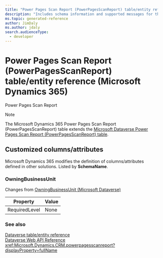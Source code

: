 ```yaml
---
title: "Power Pages Scan Report (PowerPagesScanReport) table/entity reference (Microsoft Dynamics 365)"
description: "Includes schema information and supported messages for the Power Pages Scan Report (PowerPagesScanReport) table/entity with Microsoft Dynamics 365."
ms.topic: generated-reference
author: JimDaly
ms.author: jdaly
search.audienceType: 
  - developer
---
```


# Power Pages Scan Report (PowerPagesScanReport) table/entity reference (Microsoft Dynamics 365)

Power Pages Scan Report

> [!NOTE]
> The Microsoft Dynamics 365 Power Pages Scan Report (PowerPagesScanReport) table extends the [Microsoft Dataverse Power Pages Scan Report (PowerPagesScanReport) table](/power-apps/developer/data-platform/reference/entities/powerpagesscanreport).



## Customized columns/attributes

Microsoft Dynamics 365 modifies the definition of columns/attributes defined in other solutions. Listed by **SchemaName**.

### <a name="BKMK_OwningBusinessUnit"></a> OwningBusinessUnit

Changes from [OwningBusinessUnit (Microsoft Dataverse)](/power-apps/developer/data-platform/reference/entities/powerpagesscanreport#BKMK_OwningBusinessUnit)

|Property|Value|
|---|---|
|RequiredLevel|None|




### See also

[Dataverse table/entity reference](/power-apps/developer/data-platform/reference/about-entity-reference)  
[Dataverse Web API Reference](/power-apps/developer/data-platform/webapi/reference/about)   
<xref:Microsoft.Dynamics.CRM.powerpagesscanreport?displayProperty=fullName>
